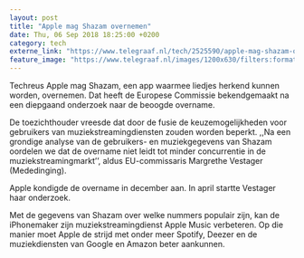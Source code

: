 ```yaml
---
layout: post
title: "Apple mag Shazam overnemen"
date: Thu, 06 Sep 2018 18:25:00 +0200
category: tech
externe_link: "https://www.telegraaf.nl/tech/2525590/apple-mag-shazam-overnemen"
feature_image: "https://www.telegraaf.nl/images/1200x630/filters:format(jpeg):quality(80)/cdn-kiosk-api.telegraaf.nl/88587b72-b1f4-11e8-b62c-4379ee5c2317.jpg"
---
```


<p class="intro">Techreus Apple mag Shazam, een app waarmee liedjes herkend kunnen worden, overnemen. Dat heeft de Europese Commissie bekendgemaakt na een diepgaand onderzoek naar de beoogde overname.</p> <p>De toezichthouder vreesde dat door de fusie de keuzemogelijkheden voor gebruikers van muziekstreamingdiensten zouden worden beperkt. ,,Na een grondige analyse van de gebruikers- en muziekgegevens van Shazam oordelen we dat de overname niet leidt tot minder concurrentie in de muziekstreamingmarkt’’, aldus EU-commissaris Margrethe Vestager (Mededinging).</p><p>Apple kondigde de overname in december aan. In april startte Vestager haar onderzoek.</p><p>Met de gegevens van Shazam over welke nummers populair zijn, kan de iPhonemaker zijn muziekstreamingdienst Apple Music verbeteren. Op die manier moet Apple de strijd met onder meer Spotify, Deezer en de muziekdiensten van Google en Amazon beter aankunnen.</p>
